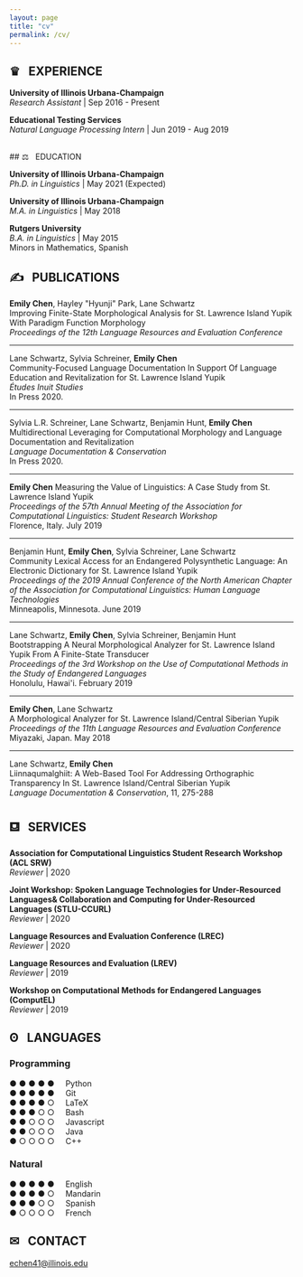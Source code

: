 ```yaml
---
layout: page
title: "cv"
permalink: /cv/
---
```


## &#9819; &nbsp; EXPERIENCE

**University of Illinois Urbana-Champaign**  
*Research Assistant* | Sep 2016 - Present

**Educational Testing Services**  
*Natural Language Processing Intern* | Jun 2019 - Aug 2019

<br />
## &#9878; &nbsp; EDUCATION

**University of Illinois Urbana-Champaign**  
*Ph.D. in Linguistics* | May 2021 (Expected)

**University of Illinois Urbana-Champaign**  
*M.A. in Linguistics* | May 2018

**Rutgers University**  
*B.A. in Linguistics* | May 2015  
Minors in Mathematics, Spanish


## &#9997; &nbsp; PUBLICATIONS

**Emily Chen**, Hayley "Hyunji" Park, Lane Schwartz  
Improving Finite-State Morphological Analysis for St. Lawrence Island Yupik With Paradigm Function Morphology  
*Proceedings of the 12th Language Resources and Evaluation Conference*  

---

Lane Schwartz, Sylvia Schreiner, **Emily Chen**  
Community-Focused Language Documentation In Support Of Language Education and Revitalization for St. Lawrence Island Yupik  
*Études Inuit Studies*  
In Press 2020.

---

Sylvia L.R. Schreiner, Lane Schwartz, Benjamin Hunt, **Emily Chen**  
Multidirectional Leveraging for Computational Morphology and Language Documentation and Revitalization  
*Language Documentation & Conservation*  
In Press 2020.

---

**Emily Chen**
Measuring the Value of Linguistics: A Case Study from St. Lawrence Island Yupik  
*Proceedings of the 57th Annual Meeting of the Association for Computational Linguistics: Student Research Workshop*  
Florence, Italy. July 2019

---

Benjamin Hunt, **Emily Chen**, Sylvia Schreiner, Lane Schwartz  
Community Lexical Access for an Endangered Polysynthetic Language: An Electronic Dictionary for St. Lawrence Island Yupik  
*Proceedings of the 2019 Annual Conference of the North American Chapter of the Association for Computational Linguistics: Human Language Technologies*  
Minneapolis, Minnesota. June 2019

---

Lane Schwartz, **Emily Chen**, Sylvia Schreiner, Benjamin Hunt  
Bootstrapping A Neural Morphological Analyzer for St. Lawrence Island Yupik From A Finite-State Transducer  
*Proceedings of the 3rd Workshop on the Use of Computational Methods in the Study of Endangered Languages*  
Honolulu, Hawai'i. February 2019

---

**Emily Chen**, Lane Schwartz  
A Morphological Analyzer for St. Lawrence Island/Central Siberian Yupik  
*Proceedings of the 11th Language Resources and Evaluation Conference*  
Miyazaki, Japan. May 2018

---

Lane Schwartz, **Emily Chen**  
Liinnaqumalghiit: A Web-Based Tool For Addressing Orthographic Transparency In St. Lawrence Island/Central Siberian Yupik  
*Language Documentation & Conservation*, 11, 275-288


## &#9982; &nbsp; SERVICES

**Association for Computational Linguistics Student Research Workshop (ACL SRW)**  
*Reviewer* | 2020

**Joint Workshop: Spoken Language Technologies for Under-Resourced Languages\& Collaboration and Computing for Under-Resourced Languages (STLU-CCURL)**   
*Reviewer* | 2020

**Language Resources and Evaluation Conference (LREC)**  
*Reviewer* | 2020

**Language Resources and Evaluation (LREV)**  
*Reviewer* | 2019

**Workshop on Computational Methods for Endangered Languages (ComputEL)**  
*Reviewer* | 2019


## &#664;  &nbsp; LANGUAGES

### Programming

&#9679; &#9679; &#9679; &#9679; &#9679; &nbsp; &nbsp; Python  
&#9679; &#9679; &#9679; &#9679; &#9679; &nbsp; &nbsp; Git  
&#9679; &#9679; &#9679; &#9679; &#9675; &nbsp; &nbsp; LaTeX  
&#9679; &#9679; &#9679; &#9675; &#9675; &nbsp; &nbsp; Bash  
&#9679; &#9679; &#9675; &#9675; &#9675; &nbsp; &nbsp; Javascript  
&#9679; &#9679; &#9675; &#9675; &#9675; &nbsp; &nbsp; Java  
&#9679; &#9675; &#9675; &#9675; &#9675; &nbsp; &nbsp; C++  

### Natural

&#9679; &#9679; &#9679; &#9679; &#9679; &nbsp; &nbsp; English  
&#9679; &#9679; &#9679; &#9679; &#9675; &nbsp; &nbsp; Mandarin  
&#9679; &#9679; &#9679; &#9675; &#9675; &nbsp; &nbsp; Spanish  
&#9679; &#9675; &#9675; &#9675; &#9675; &nbsp; &nbsp; French  


## &#9993; &nbsp; CONTACT
echen41@illinois.edu
